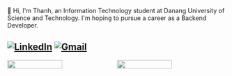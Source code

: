 
👋 Hi, I'm Thanh, an Information Technology student at Danang University of Science and Technology. I'm hoping to pursue a career as a Backend Developer.

## [![LinkedIn](https://img.shields.io/badge/LinkedIn-%230077B5.svg?style=for-the-badge&logo=linkedin&logoColor=white)](https://www.linkedin.com/in/v%C4%83n-c%C3%B4ng-ch%C3%AD-thanh-03b394310/) [![Gmail](https://img.shields.io/badge/Gmail-D14836?style=for-the-badge&logo=gmail&logoColor=white)](mailto:vancongchithanh2004@gmail.com)


<div style="display: flex; flex-wrap: nowrap;">
  <img src="https://github-readme-stats.vercel.app/api?username=VanCongChiThanh&theme=vue-dark&show_icons=true&hide_border=true&count_private=true" style="width: 50%;">
  <img src="https://leetcode.card.workers.dev/vancongchithanh?theme=default&font=baloo&extension=null" style="width: 50%;">
</div>

